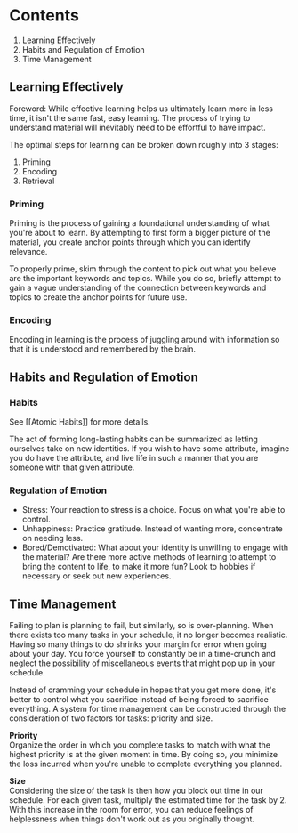 # Contents
1. Learning Effectively
2. Habits and Regulation of Emotion
3. Time Management

## Learning Effectively
Foreword: While effective learning helps us ultimately learn more in less time, it isn't the same fast, easy learning. The process of trying to understand material will inevitably need to be effortful to have impact.

The optimal steps for learning can be broken down roughly into 3 stages:
1) Priming
2) Encoding
3) Retrieval

### Priming
Priming is the process of gaining a foundational understanding of what you're about to learn. By attempting to first form a bigger picture of the material, you create anchor points through which you can identify relevance.

To properly prime, skim through the content to pick out what you believe are the important keywords and topics. While you do so, briefly attempt to gain a vague understanding of the connection between keywords and topics to create the anchor points for future use.

### Encoding
Encoding in learning is the process of juggling around with information so that it is understood and remembered by the brain. 

## Habits and Regulation of Emotion
### Habits
See [[Atomic Habits]] for more details.

The act of forming long-lasting habits can be summarized as letting ourselves take on new identities. If you wish to have some attribute, imagine you do have the attribute, and live life in such a manner that you are someone with that given attribute.

### Regulation of Emotion
- Stress: Your reaction to stress is a choice. Focus on what you're able to control.
- Unhappiness: Practice gratitude. Instead of wanting more, concentrate on needing less.
- Bored/Demotivated: What about your identity is unwilling to engage with the material? Are there more active methods of learning to attempt to bring the content to life, to make it more fun? Look to hobbies if necessary or seek out new experiences.

## Time Management
Failing to plan is planning to fail, but similarly, so is over-planning. When there exists too many tasks in your schedule, it no longer becomes realistic. Having so many things to do shrinks your margin for error when going about your day. You force yourself to constantly be in a time-crunch and neglect the possibility of miscellaneous events that might pop up in your schedule.

Instead of cramming your schedule in hopes that you get more done, it's better to control what you sacrifice instead of being forced to sacrifice everything. A system for time management can be constructed through the consideration of two factors for tasks: priority and size. 

**Priority**  
Organize the order in which you complete tasks to match with what the highest priority is at the given moment in time. By doing so, you minimize the loss incurred when you're unable to complete everything you planned. 

**Size**  
Considering the size of the task is then how you block out time in our schedule. For each given task, multiply the estimated time for the task by 2. With this increase in the room for error, you can reduce feelings of helplessness when things don't work out as you originally thought.